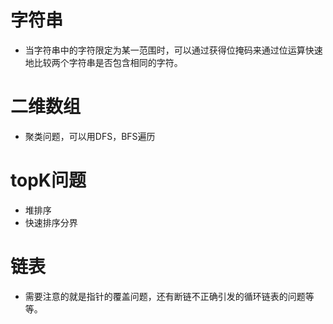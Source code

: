 



# 字符串

* 当字符串中的字符限定为某一范围时，可以通过获得位掩码来通过位运算快速地比较两个字符串是否包含相同的字符。



# 二维数组
* 聚类问题，可以用DFS，BFS遍历



# topK问题
* 堆排序
* 快速排序分界




# 链表

* 需要注意的就是指针的覆盖问题，还有断链不正确引发的循环链表的问题等等。